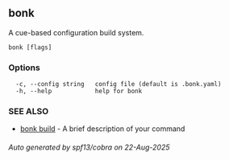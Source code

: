 ## bonk

A cue-based configuration build system.

```
bonk [flags]
```

### Options

```
  -c, --config string   config file (default is .bonk.yaml)
  -h, --help            help for bonk
```

### SEE ALSO

* [bonk build](bonk_build.md)	 - A brief description of your command

###### Auto generated by spf13/cobra on 22-Aug-2025
